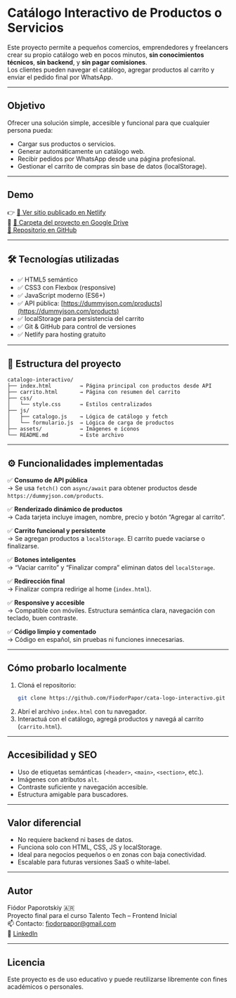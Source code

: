 #  Catálogo Interactivo de Productos o Servicios

Este proyecto permite a pequeños comercios, emprendedores y freelancers crear su propio catálogo web en pocos minutos, **sin conocimientos técnicos**, **sin backend**, y **sin pagar comisiones**.  
Los clientes pueden navegar el catálogo, agregar productos al carrito y enviar el pedido final por WhatsApp.

---

##  Objetivo

Ofrecer una solución simple, accesible y funcional para que cualquier persona pueda:

- Cargar sus productos o servicios.
- Generar automáticamente un catálogo web.
- Recibir pedidos por WhatsApp desde una página profesional.
- Gestionar el carrito de compras sin base de datos (localStorage).

---

##  Demo

👉 [🔗 Ver sitio publicado en Netlify](https://TU-PROYECTO.netlify.app/)  
📁 [📂 Carpeta del proyecto en Google Drive](https://drive.google.com/drive/folders/1PLxTyIzJ_Jg0W4ZV8XaeosqINpoxtS1h?usp=drive_link)  
 [🔗 Repositorio en GitHub](https://github.com/FiodorPapor/cata-logo-interactivo)

---

## 🛠️ Tecnologías utilizadas

- ✅ HTML5 semántico
- ✅ CSS3 con Flexbox (responsive)
- ✅ JavaScript moderno (ES6+)
- ✅ API pública: [https://dummyjson.com/products](https://dummyjson.com/products)
- ✅ localStorage para persistencia del carrito
- ✅ Git & GitHub para control de versiones
- ✅ Netlify para hosting gratuito

---

## 🧩 Estructura del proyecto

```
catalogo-interactivo/
├── index.html         → Página principal con productos desde API
├── carrito.html       → Página con resumen del carrito
├── css/
│   └── style.css      → Estilos centralizados
├── js/
│   ├── catalogo.js    → Lógica de catálogo y fetch
│   └── formulario.js  → Lógica de carga de productos
├── assets/            → Imágenes e íconos
└── README.md          → Este archivo
```

---

## ⚙️ Funcionalidades implementadas

✅ **Consumo de API pública**  
→ Se usa `fetch()` con `async/await` para obtener productos desde `https://dummyjson.com/products`.

✅ **Renderizado dinámico de productos**  
→ Cada tarjeta incluye imagen, nombre, precio y botón “Agregar al carrito”.

✅ **Carrito funcional y persistente**  
→ Se agregan productos a `localStorage`. El carrito puede vaciarse o finalizarse.

✅ **Botones inteligentes**  
→ “Vaciar carrito” y “Finalizar compra” eliminan datos del `localStorage`.

✅ **Redirección final**  
→ Finalizar compra redirige al home (`index.html`).

✅ **Responsive y accesible**  
→ Compatible con móviles. Estructura semántica clara, navegación con teclado, buen contraste.

✅ **Código limpio y comentado**  
→ Código en español, sin pruebas ni funciones innecesarias.

---

## Cómo probarlo localmente

1. Cloná el repositorio:
   ```bash
   git clone https://github.com/FiodorPapor/cata-logo-interactivo.git
   ```
2. Abrí el archivo `index.html` con tu navegador.
3. Interactuá con el catálogo, agregá productos y navegá al carrito (`carrito.html`).

---

## Accesibilidad y SEO

- Uso de etiquetas semánticas (`<header>`, `<main>`, `<section>`, etc.).
- Imágenes con atributos `alt`.
- Contraste suficiente y navegación accesible.
- Estructura amigable para buscadores.

---

## Valor diferencial

- No requiere backend ni bases de datos.
- Funciona solo con HTML, CSS, JS y localStorage.
- Ideal para negocios pequeños o en zonas con baja conectividad.
- Escalable para futuras versiones SaaS o white-label.

---

##  Autor

Fiódor Paporotskiy 🇦🇷  
Proyecto final para el curso Talento Tech – Frontend Inicial  
📫 Contacto: fiodorpapor@gmail.com  
🔗 [LinkedIn](https://www.linkedin.com/in/tu-linkedin)  

---

##  Licencia

Este proyecto es de uso educativo y puede reutilizarse libremente con fines académicos o personales. 